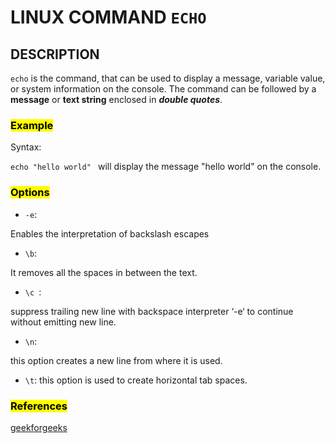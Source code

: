 # LINUX COMMAND `ECHO`

## DESCRIPTION

`echo` is the command, that can be used to display a message, variable value, or system information on the console. The command can be followed by a **message** or **text string** enclosed in **_double quotes_**. 

### <mark>Example

Syntax:

`echo "hello world" ` will display the message "hello world" on the console.

### <mark>Options

-  `-e`:

 Enables the interpretation of backslash escapes 

- `\b`:

 It removes all the spaces in between the text.



- `\c `:

suppress trailing new line with backspace interpreter ‘-e‘ to continue without emitting new line.

- `\n`:

this option creates a new line from where it is used.

- `\t`:
this option is used to create horizontal tab spaces.

### <mark>References

[geekforgeeks](https://www.geeksforgeeks.org/echo-command-in-linux-with-examples/?ref=gcse)